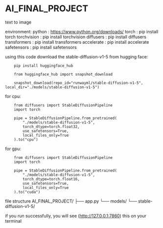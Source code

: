 # AI_FINAL_PROJECT
text to image

environment:
python : https://www.python.org/downloads/
torch : pip install torch
torchvision : pip install torchvision
diffusers : pip install diffusers
transformers : pip install transformers
accelerate : pip install accelerate
safetensors : pip install safetensors

using this code download the stable-diffusion-v1-5 from hugging face:

        pip install huggingface_hub
        
        from huggingface_hub import snapshot_download
        
        snapshot_download(repo_id="runwayml/stable-diffusion-v1-5", local_dir="./models/stable-diffusion-v1-5")

for cpu:

        from diffusers import StableDiffusionPipeline
        import torch
        
        pipe = StableDiffusionPipeline.from_pretrained(
            "./models/stable-diffusion-v1-5",
            torch_dtype=torch.float32,
            use_safetensors=True,
            local_files_only=True
        ).to("cpu") 

for gpu:

        from diffusers import StableDiffusionPipeline
        import torch
        
        pipe = StableDiffusionPipeline.from_pretrained(
            "./models/stable-diffusion-v1-5",
            torch_dtype=torch.float16,  
            use_safetensors=True,
            local_files_only=True
        ).to("cuda") 

file structure
AI_FINAL_PROJECT/
├── app.py
└── models/
    └── stable-diffusion-v1-5/


if you run successfully, you will see (http://127.0.0.1:7860) this on your terminal
